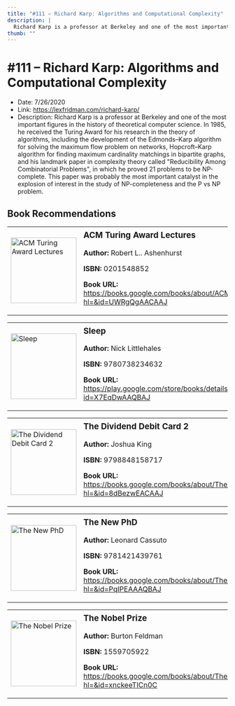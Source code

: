```yaml
---
title: "#111 – Richard Karp: Algorithms and Computational Complexity"
description: |
  Richard Karp is a professor at Berkeley and one of the most important figures in the history of theoretical computer science. In 1985, he received the Turing Award for his research in the theory of algorithms, including the development of the Edmonds–Karp algorithm for solving the maximum flow problem on networks, Hopcroft–Karp algorithm for finding maximum cardinality matchings in bipartite graphs, and his landmark paper in complexity theory called "Reducibility Among Combinatorial Problems", in which he proved 21 problems to be NP-complete. This paper was probably the most important catalyst in the explosion of interest in the study of NP-completeness and the P vs NP problem."
thumb: ""
---
```


# #111 – Richard Karp: Algorithms and Computational Complexity

  - Date: 7/26/2020
  - Link: https://lexfridman.com/richard-karp/
  - Description: Richard Karp is a professor at Berkeley and one of the most important figures in the history of theoretical computer science. In 1985, he received the Turing Award for his research in the theory of algorithms, including the development of the Edmonds–Karp algorithm for solving the maximum flow problem on networks, Hopcroft–Karp algorithm for finding maximum cardinality matchings in bipartite graphs, and his landmark paper in complexity theory called "Reducibility Among Combinatorial Problems", in which he proved 21 problems to be NP-complete. This paper was probably the most important catalyst in the explosion of interest in the study of NP-completeness and the P vs NP problem.

## Book Recommendations

<table style="border: none;"><tr style="border: none;"><td style="border: none;"><img src="None" alt="ACM Turing Award Lectures" width="150" style="vertical-align: top;"></td><td style="border: none; vertical-align: top;"><h3 style='margin-top: 5'>ACM Turing Award Lectures</h3><p><strong>Author:</strong> Robert L.. Ashenhurst</p><p><strong>ISBN:</strong> 0201548852</p><p><strong>Book URL:</strong> <a href="https://books.google.com/books/about/ACM_Turing_Award_Lectures.html?hl=&id=UWRgQgAACAAJ">https://books.google.com/books/about/ACM_Turing_Award_Lectures.html?hl=&id=UWRgQgAACAAJ</a></p></td></tr></table>
<table style="border: none;"><tr style="border: none;"><td style="border: none;"><img src="https://books.google.com/books/content?id=X7EqDwAAQBAJ&printsec=frontcover&img=1&zoom=1&edge=curl&source=gbs_api" alt="Sleep" width="150" style="vertical-align: top;"></td><td style="border: none; vertical-align: top;"><h3 style='margin-top: 5'>Sleep</h3><p><strong>Author:</strong> Nick Littlehales</p><p><strong>ISBN:</strong> 9780738234632</p><p><strong>Book URL:</strong> <a href="https://play.google.com/store/books/details?id=X7EqDwAAQBAJ">https://play.google.com/store/books/details?id=X7EqDwAAQBAJ</a></p></td></tr></table>
<table style="border: none;"><tr style="border: none;"><td style="border: none;"><img src="https://books.google.com/books/content?id=8dBezwEACAAJ&printsec=frontcover&img=1&zoom=1&source=gbs_api" alt="The Dividend Debit Card 2" width="150" style="vertical-align: top;"></td><td style="border: none; vertical-align: top;"><h3 style='margin-top: 5'>The Dividend Debit Card 2</h3><p><strong>Author:</strong> Joshua King</p><p><strong>ISBN:</strong> 9798848158717</p><p><strong>Book URL:</strong> <a href="https://books.google.com/books/about/The_Dividend_Debit_Card_2.html?hl=&id=8dBezwEACAAJ">https://books.google.com/books/about/The_Dividend_Debit_Card_2.html?hl=&id=8dBezwEACAAJ</a></p></td></tr></table>
<table style="border: none;"><tr style="border: none;"><td style="border: none;"><img src="https://books.google.com/books/content?id=PqIPEAAAQBAJ&printsec=frontcover&img=1&zoom=1&edge=curl&source=gbs_api" alt="The New PhD" width="150" style="vertical-align: top;"></td><td style="border: none; vertical-align: top;"><h3 style='margin-top: 5'>The New PhD</h3><p><strong>Author:</strong> Leonard Cassuto</p><p><strong>ISBN:</strong> 9781421439761</p><p><strong>Book URL:</strong> <a href="https://books.google.com/books/about/The_New_PhD.html?hl=&id=PqIPEAAAQBAJ">https://books.google.com/books/about/The_New_PhD.html?hl=&id=PqIPEAAAQBAJ</a></p></td></tr></table>
<table style="border: none;"><tr style="border: none;"><td style="border: none;"><img src="https://books.google.com/books/content?id=xnckeeTICn0C&printsec=frontcover&img=1&zoom=1&edge=curl&source=gbs_api" alt="The Nobel Prize" width="150" style="vertical-align: top;"></td><td style="border: none; vertical-align: top;"><h3 style='margin-top: 5'>The Nobel Prize</h3><p><strong>Author:</strong> Burton Feldman</p><p><strong>ISBN:</strong> 1559705922</p><p><strong>Book URL:</strong> <a href="https://books.google.com/books/about/The_Nobel_Prize.html?hl=&id=xnckeeTICn0C">https://books.google.com/books/about/The_Nobel_Prize.html?hl=&id=xnckeeTICn0C</a></p></td></tr></table>
